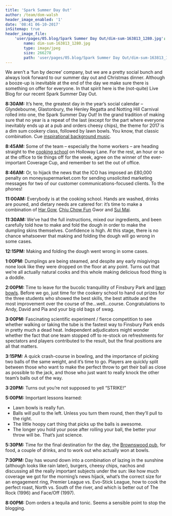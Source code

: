 ```yaml
---
title: 'Spark Summer Day Out'
author: /team/dom-walsh
header_image_enabled: '1'
date: '08:41 06-10-2017'
inSitemap: true
header_image_file:
    'user/pages/05.blog/Spark Summer Day Out/dim-sum-163813_1280.jpg':
        name: dim-sum-163813_1280.jpg
        type: image/jpeg
        size: 266278
        path: 'user/pages/05.blog/Spark Summer Day Out/dim-sum-163813_1280.jpg'
---
```


We aren’t a ‘fun by decree’ company, but we are a pretty social bunch and always look forward to our summer day out and Christmas dinner. Although a booze-up is inevitable at the end of the day we make sure there is something on offer for everyone. In that spirit here is the (not-quite) Live Blog for our recent Spark Summer Day Out.

**8:30AM:**
It’s here, the greatest day in the year’s social calendar – Glyndebourne, Glastonbury, the Henley Regatta and Notting Hill Carnival rolled into one, the Spark Summer Day Out! In the grand tradition of making sure that no year is a repeat of the last (except for the part where everyone inevitably ends up at a pub and orders cheesy chips), the theme for 2017 is a dim sum cookery class, followed by lawn bowls. You know, that classic combination. Cue [inspirational background music](https://www.youtube.com/watch?v=v2AC41dglnM).

**8:45AM:**
Some of the team – especially the home workers – are heading straight to the [cooking school](https://www.londoncookeryschool.co.uk/) on Holloway Lane. For the rest, an hour or so at the office to tie things off for the week, agree on the winner of the ever-important Coverage Cup, and remember to set the out of office.

**8:46AM:**
Or, to hijack the news that the ICO has imposed an £80,000 penalty on moneysupermarket.com for sending unsolicited marketing messages for two of our customer communications-focused clients. To the phones!

**11:00AM:**
Everybody is at the cooking school. Hands are washed, drinks are poured, and dietary needs are catered for: it’s time to make a combination of [Har Gow](https://en.wikipedia.org/wiki/Har_gow), [Chiu Chow Fun](https://en.wikipedia.org/wiki/Fun_guo) Gwor and [Sui Mai](https://en.wikipedia.org/wiki/Shumai). 

**11:30AM:**
We’ve had the full instructions, mixed our ingredients, and been carefully told how to make and fold the dough in order to make the dumpling skins themselves. Confidence is high. At this stage, there is no chance whatsoever that making and folding the dough will go wrong in some cases.

**12:15PM:**
Making and folding the dough went wrong in some cases.

**1:00PM:**
Dumplings are being steamed, and despite any early misgivings none look like they were dropped on the floor at any point. Turns out that we’re all actually natural cooks and this whole making delicious food thing is a doddle. 

**2:00PM:**
Time to leave for the bucolic tranquillity of Finsbury Park and [lawn bowls](https://finsburyparkbowlsclub.co.uk/). Before we go, just time for the cookery school to hand out prizes for the three students who showed the best skills, the best attitude and the most improvement over the course of the…well…course. Congratulations to Andy, David and Pia and your big old bags of swag.

**3:00PM:**
Fascinating scientific experiment / fierce competition to see whether walking or taking the tube is the fastest way to Finsbury Park ends in pretty much a dead heat. Independent adjudicators might wonder whether the fact that one team stopped off to re-stock on refreshments for spectators and players contributed to the result, but the final positions are all that matters. 

**3:15PM:**
A quick crash-course in bowling, and the importance of picking two balls of the same weight, and it’s time to go. Players are quickly split between those who want to make the perfect throw to get their ball as close as possible to the jack, and those who just want to really knock the other team’s balls out of the way.

**3:20PM:**
Turns out you’re not supposed to yell “STRIKE!”

**5:00PM:**
Important lessons learned:
-	Lawn bowls is really fun.
-	Balls will pull to the left. Unless you turn them round, then they’ll pull to the right.
-	The little hoopy cart thing that picks up the balls is awesome.
-	The longer you hold your pose after rolling your ball, the better your throw will be. That’s just science.

**5:30PM:**
Time for the final destination for the day, the [Brownswood pub](https://thebrownswood.co.uk/), for food, a couple of drinks, and to work out who actually won at bowls.

**7:30PM:**
Day has wound down into a combination of lazing in the sunshine (although looks like rain later), burgers, cheesy chips, nachos and discussing all the really important subjects under the sun: like how much coverage we got for the morning’s news hijack, what’s the correct size for an engagement ring, Premier League vs. Evo-Stick League, how to cook the perfect roast, North vs. South of the river, and which is better out of The Rock (1996) and Face/Off (1997). 

**8:00PM:**
Dom orders a tequila and tonic. Seems a sensible point to stop the blogging.

